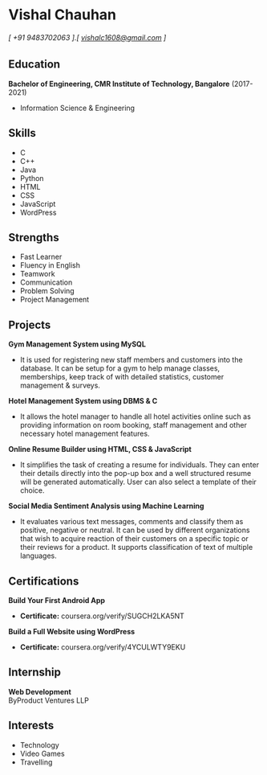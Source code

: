 Vishal Chauhan
======

###### [  +91 9483702063  ].[  vishalc1608@gmail.com  ]


Education
---------
**Bachelor of Engineering, CMR Institute of Technology, Bangalore** (2017-2021)

- Information Science & Engineering 


Skills
---------
- C
- C++
- Java
- Python
- HTML
- CSS
- JavaScript
- WordPress


Strengths
---------
- Fast Learner
- Fluency in English
- Teamwork
- Communication
- Problem Solving
- Project Management


Projects
------
**Gym Management System using MySQL**

- It is used for registering new staff members and customers into the database. It can be setup for a gym to help manage classes, memberships, keep track of with detailed statistics, customer management & surveys.

**Hotel Management System using DBMS & C**

- It allows the hotel manager to handle all hotel activities online such as providing information on room booking, staff management and other necessary hotel management features.

**Online Resume Builder using HTML, CSS & JavaScript**

- It simplifies the task of creating a resume for individuals. They can enter their details directly into the pop-up box and a well structured resume will be generated automatically. User can also select a template of their choice.

**Social Media Sentiment Analysis using Machine Learning**

- It evaluates various text messages, comments and classify them as positive, negative or neutral. It can be used by different organizations that wish to acquire reaction of their customers on a specific topic or their reviews for a product. It supports classification of text of multiple languages.


Certifications
------
**Build Your First Android App** 
- **Certificate:** coursera.org/verify/SUGCH2LKA5NT

**Build a Full Website using WordPress** 
- **Certificate:** coursera.org/verify/4YCULWTY9EKU


Internship
--------
**Web Development**  
ByProduct Ventures LLP

Interests
---------
- Technology
- Video Games
- Travelling

